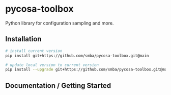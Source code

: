 # pycosa-toolbox
Python library for configuration sampling and more.
## Installation
```bash
# install current version
pip install git+https://github.com/smba/pycosa-toolbox.git@main 

# update local version to current version
pip install --upgrade git+https://github.com/smba/pycosa-toolbox.git@main 
```
## Documentation / Getting Started
